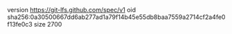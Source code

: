 version https://git-lfs.github.com/spec/v1
oid sha256:0a30500667dd6ab277ad1a79f14b45e55db8baa7559a2714cf2a4fe0f13fe0c3
size 2700
